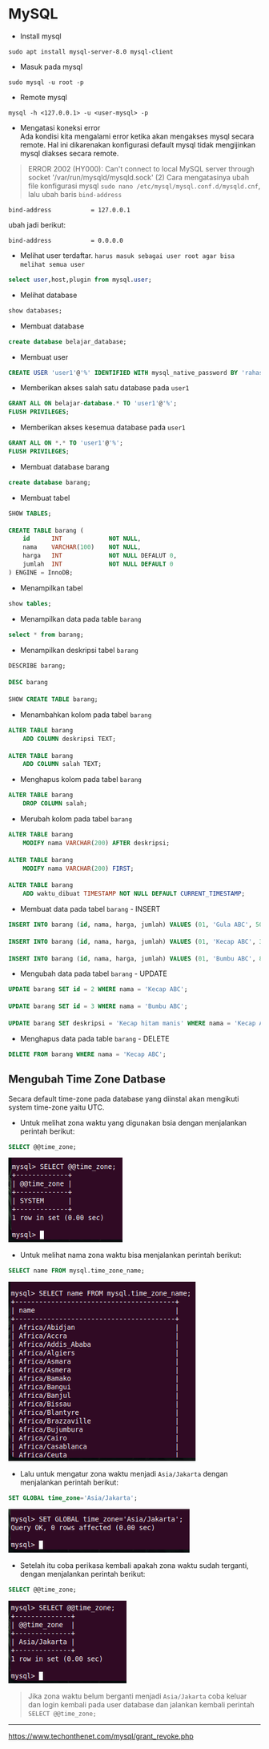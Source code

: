 # MySQL
* Install mysql
```
sudo apt install mysql-server-8.0 mysql-client
```
* Masuk pada mysql
```
sudo mysql -u root -p
```
* Remote mysql
```
mysql -h <127.0.0.1> -u <user-mysql> -p
```
* Mengatasi koneksi error  
Ada kondisi kita mengalami error ketika akan mengakses mysql secara remote. Hal ini dikarenakan konfigurasi default mysql tidak mengijinkan mysql diakses secara remote.
> ERROR 2002 (HY000): Can't connect to local MySQL server through socket '/var/run/mysqld/mysqld.sock' (2)
Cara mengatasinya ubah file konfigurasi mysql `sudo nano /etc/mysql/mysql.conf.d/mysqld.cnf`, lalu ubah baris `bind-address`
```
bind-address           = 127.0.0.1
```
ubah jadi berikut:
```
bind-address           = 0.0.0.0
```
* Melihat user terdaftar. `harus masuk sebagai user root agar bisa melihat semua user`
```sql
select user,host,plugin from mysql.user;
```
* Melihat database
```sql
show databases;
```
* Membuat database
```sql
create database belajar_database;
```
* Membuat user
```sql
CREATE USER 'user1'@'%' IDENTIFIED WITH mysql_native_password BY 'rahasia';
```
* Memberikan akses salah satu database pada `user1`
```sql
GRANT ALL ON belajar-database.* TO 'user1'@'%';
FLUSH PRIVILEGES;
```
* Memberikan akses kesemua database pada `user1`
```sql
GRANT ALL ON *.* TO 'user1'@'%';
FLUSH PRIVILEGES;
```
* Membuat database barang
```sql
create database barang;
```
* Membuat tabel
```sql
SHOW TABLES;

CREATE TABLE barang (
    id      INT             NOT NULL,
    nama    VARCHAR(100)    NOT NULL,
    harga   INT             NOT NULL DEFALUT 0,
    jumlah  INT             NOT NULL DEFAULT 0
) ENGINE = InnoDB;
```
* Menampilkan tabel 
```sql
show tables;
```
* Menampilkan data pada table `barang`
```sql
select * from barang;
```
* Menampilkan deskripsi tabel `barang` 
```sql
DESCRIBE barang;

DESC barang

SHOW CREATE TABLE barang;
```
* Menambahkan kolom pada tabel `barang`
```sql
ALTER TABLE barang
    ADD COLUMN deskripsi TEXT;

ALTER TABLE barang
    ADD COLUMN salah TEXT;
```
* Menghapus kolom pada tabel `barang`
```sql
ALTER TABLE barang
    DROP COLUMN salah;
```
* Merubah kolom pada tabel `barang`
```sql
ALTER TABLE barang
    MODIFY nama VARCHAR(200) AFTER deskripsi;

ALTER TABLE barang
    MODIFY nama VARCHAR(200) FIRST;

ALTER TABLE barang
    ADD waktu_dibuat TIMESTAMP NOT NULL DEFAULT CURRENT_TIMESTAMP;
```
* Membuat data pada tabel `barang` - INSERT
```sql
INSERT INTO barang (id, nama, harga, jumlah) VALUES (01, 'Gula ABC', 5000, 5);

INSERT INTO barang (id, nama, harga, jumlah) VALUES (01, 'Kecap ABC', 3000, 15);

INSERT INTO barang (id, nama, harga, jumlah) VALUES (01, 'Bumbu ABC', 8000, 25);
```
* Mengubah data pada tabel `barang` - UPDATE
```sql
UPDATE barang SET id = 2 WHERE nama = 'Kecap ABC';

UPDATE barang SET id = 3 WHERE nama = 'Bumbu ABC';

UPDATE barang SET deskripsi = 'Kecap hitam manis' WHERE nama = 'Kecap ABC';
```
* Menghapus data pada table `barang` - DELETE
```sql
DELETE FROM barang WHERE nama = 'Kecap ABC';
```
## Mengubah Time Zone Datbase
Secara default time-zone pada database yang diinstal akan mengikuti system time-zone yaitu UTC. 
* Untuk melihat zona waktu yang digunakan bsia dengan menjalankan perintah berikut:
```sql
SELECT @@time_zone;
```
![img-timezone](file/img-database/Screenshot-db-1.png)  

* Untuk melihat nama zona waktu bisa menjalankan perintah berikut:
```sql
SELECT name FROM mysql.time_zone_name;
```
![img-timezone-2](file/img-database/Screenshot-db-2.png)  

* Lalu untuk mengatur zona waktu menjadi `Asia/Jakarta` dengan menjalankan perintah berikut:
```sql
SET GLOBAL time_zone='Asia/Jakarta';
```
![img-timezone-3](file/img-database/Screenshot-db-3.png)  

* Setelah itu coba perikasa kembali apakah zona waktu sudah terganti, dengan menjalankan perintah berikut: 
```sql
SELECT @@time_zone;
```
![img-timezone-4](file/img-database/Screenshot-db-4.png)  

> Jika zona waktu belum berganti menjadi `Asia/Jakarta` coba keluar dan login kembali pada user database dan jalankan kembali perintah `SELECT @@time_zone;`



---
https://www.techonthenet.com/mysql/grant_revoke.php

